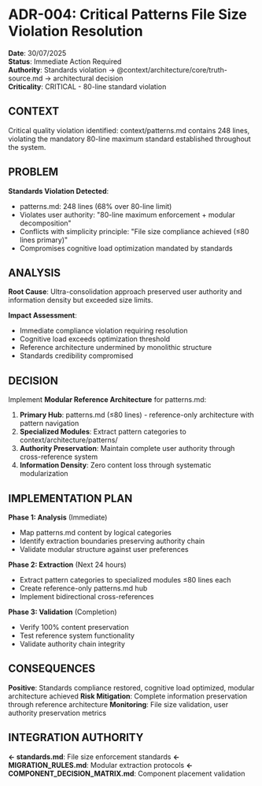 # ADR-004: Critical Patterns File Size Violation Resolution

**Date**: 30/07/2025  
**Status**: Immediate Action Required  
**Authority**: Standards violation → @context/architecture/core/truth-source.md → architectural decision  
**Criticality**: CRITICAL - 80-line standard violation

## CONTEXT
Critical quality violation identified: context/patterns.md contains 248 lines, violating the mandatory 80-line maximum standard established throughout the system.

## PROBLEM
**Standards Violation Detected**:
- patterns.md: 248 lines (68% over 80-line limit)
- Violates user authority: "80-line maximum enforcement + modular decomposition"
- Conflicts with simplicity principle: "File size compliance achieved (≤80 lines primary)"
- Compromises cognitive load optimization mandated by standards

## ANALYSIS
**Root Cause**: Ultra-consolidation approach preserved user authority and information density but exceeded size limits.

**Impact Assessment**:
- Immediate compliance violation requiring resolution
- Cognitive load exceeds optimization threshold
- Reference architecture undermined by monolithic structure
- Standards credibility compromised

## DECISION
Implement **Modular Reference Architecture** for patterns.md:

1. **Primary Hub**: patterns.md (≤80 lines) - reference-only architecture with pattern navigation
2. **Specialized Modules**: Extract pattern categories to context/architecture/patterns/ 
3. **Authority Preservation**: Maintain complete user authority through cross-reference system
4. **Information Density**: Zero content loss through systematic modularization

## IMPLEMENTATION PLAN
**Phase 1: Analysis** (Immediate)
- Map patterns.md content by logical categories
- Identify extraction boundaries preserving authority chain
- Validate modular structure against user preferences

**Phase 2: Extraction** (Next 24 hours)
- Extract pattern categories to specialized modules ≤80 lines each
- Create reference-only patterns.md hub
- Implement bidirectional cross-references

**Phase 3: Validation** (Completion)
- Verify 100% content preservation
- Test reference system functionality
- Validate authority chain integrity

## CONSEQUENCES
**Positive**: Standards compliance restored, cognitive load optimized, modular architecture achieved
**Risk Mitigation**: Complete information preservation through reference architecture
**Monitoring**: File size validation, user authority preservation metrics

## INTEGRATION AUTHORITY
**← standards.md**: File size enforcement standards
**← MIGRATION_RULES.md**: Modular extraction protocols
**← COMPONENT_DECISION_MATRIX.md**: Component placement validation